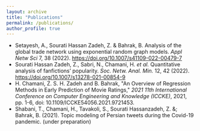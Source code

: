 ```yaml
---
layout: archive
title: "Publications"
permalink: /publications/
author_profile: true
---
```


- Setayesh, A., Sourati Hassan Zadeh, Z. & Bahrak, B. Analysis of the global trade network using exponential random graph models. _Appl Netw Sci_ 7, 38 (2022). https://doi.org/10.1007/s41109-022-00479-7
- Sourati Hassan Zadeh, Z., Sabri, N., Chamani, H. _et al._ Quantitative analysis of fanfictions’ popularity. _Soc. Netw. Anal. Min._ 12, 42 (2022). https://doi.org/10.1007/s13278-021-00854-9
- H. Chamani, Z. S. H. Zadeh and B. Bahrak, "An Overview of Regression Methods in Early Prediction of Movie Ratings," _2021 11th International Conference on Computer Engineering and Knowledge (ICCKE)_, 2021, pp. 1-6, doi: 10.1109/ICCKE54056.2021.9721453.
- Shabani, T., Chamani, H., Tavakoli, S., Sourati Hassanzadeh, Z. &; Bahrak, B. (2021). Topic modeling of Persian tweets during the Covid-19 pandemic. (under preparation)
